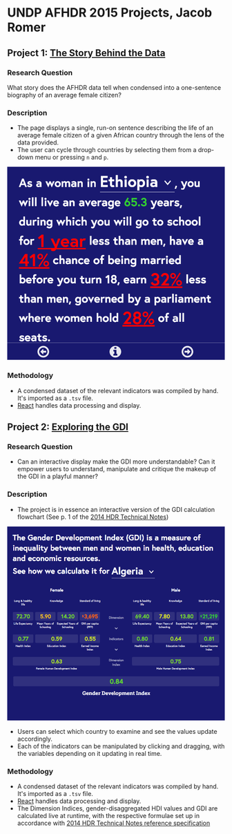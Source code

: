 # UNDP AFHDR 2015 Projects, Jacob Romer

## Project 1: [The Story Behind the Data](story)

### Research Question

What story does the AFHDR data tell when condensed into a one-sentence biography of an average female citizen?

### Description

- The page displays a single, run-on sentence describing the life of an average female citizen of a given African country through the lens of the data provided.
- The user can cycle through countries by selecting them from a drop-down menu or pressing `n` and `p`.

![Screenshot](story.png)

### Methodology

- A condensed dataset of the relevant indicators was compiled by hand. It's imported as a `.tsv` file.
- [React](https://facebook.github.io/react/) handles data processing and display. 

## Project 2: [Exploring the GDI](gdi-calc)

### Research Question

- Can an interactive display make the GDI more understandable? Can it empower users to understand, manipulate and critique the makeup of the GDI in a playful manner?

### Description

- The project is in essence an interactive version of the GDI calculation flowchart (See p. 1 of the [2014 HDR Technical Notes](http://hdr.undp.org/sites/default/files/hdr14_technical_notes.pdf))

![Screenshot](gdi.png)

- Users can select which country to examine and see the values update accordingly.
- Each of the indicators can be manipulated by clicking and dragging, with the variables depending on it updating in real time.

### Methodology

- A condensed dataset of the relevant indicators was compiled by hand. It's imported as a `.tsv` file.
- [React](https://facebook.github.io/react/) handles data processing and display.
- The Dimension Indices, gender-disaggregated HDI values and GDI are calculated live at runtime, with the respective formulae set up in accordance with [2014 HDR Technical Notes reference specification](http://hdr.undp.org/sites/default/files/hdr14_technical_notes.pdf)  
